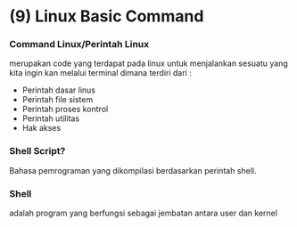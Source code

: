 # (9) Linux Basic Command

### Command Linux/Perintah Linux 

merupakan code yang terdapat pada linux untuk menjalankan sesuatu yang kita ingin kan melalui terminal dimana terdiri dari :

- Perintah dasar linus
- Perintah file sistem
- Perintah proses kontrol
- Perintah utilitas
- Hak akses

### Shell Script? 

Bahasa pemrograman yang dikompilasi berdasarkan perintah shell.

### Shell 

adalah program yang berfungsi sebagai jembatan antara user dan kernel

